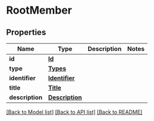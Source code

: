 # RootMember

## Properties
Name | Type | Description | Notes
------------ | ------------- | ------------- | -------------
**id** | [**Id**](Id.md) |  | 
**type** | [**Types**](Types.md) |  | 
**identifier** | [**Identifier**](Identifier.md) |  | 
**title** | [**Title**](Title.md) |  | 
**description** | [**Description**](Description.md) |  | 

[[Back to Model list]](../README.md#documentation-for-models) [[Back to API list]](../README.md#documentation-for-api-endpoints) [[Back to README]](../README.md)

